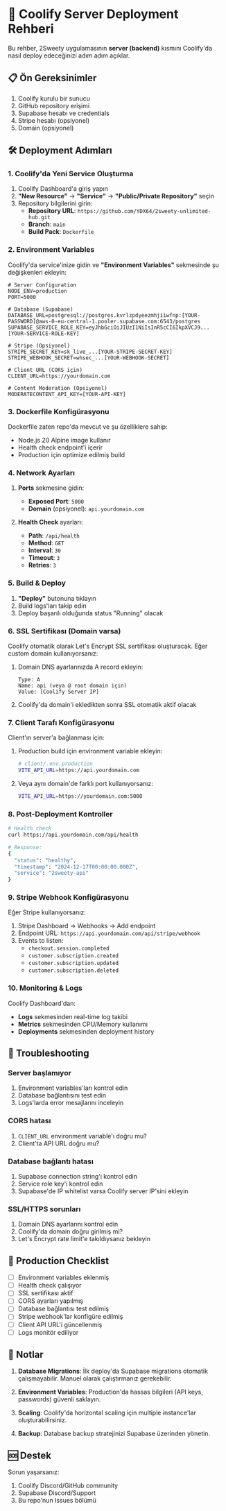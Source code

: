 # 🚀 Coolify Server Deployment Rehberi

Bu rehber, 2Sweety uygulamasının **server (backend)** kısmını Coolify'da nasıl deploy edeceğinizi adım adım açıklar.

## 📋 Ön Gereksinimler

1. Coolify kurulu bir sunucu
2. GitHub repository erişimi
3. Supabase hesabı ve credentials
4. Stripe hesabı (opsiyonel)
5. Domain (opsiyonel)

## 🛠️ Deployment Adımları

### 1. Coolify'da Yeni Service Oluşturma

1. Coolify Dashboard'a giriş yapın
2. **"New Resource"** → **"Service"** → **"Public/Private Repository"** seçin
3. Repository bilgilerini girin:
   - **Repository URL**: `https://github.com/YDX64/2sweety-unlimited-hub.git`
   - **Branch**: `main`
   - **Build Pack**: `Dockerfile`

### 2. Environment Variables

Coolify'da service'inize gidin ve **"Environment Variables"** sekmesinde şu değişkenleri ekleyin:

```env
# Server Configuration
NODE_ENV=production
PORT=5000

# Database (Supabase)
DATABASE_URL=postgresql://postgres.kvrlzpdyeezmhjiiwfnp:[YOUR-PASSWORD]@aws-0-eu-central-1.pooler.supabase.com:6543/postgres
SUPABASE_SERVICE_ROLE_KEY=eyJhbGciOiJIUzI1NiIsInR5cCI6IkpXVCJ9...[YOUR-SERVICE-ROLE-KEY]

# Stripe (Opsiyonel)
STRIPE_SECRET_KEY=sk_live_...[YOUR-STRIPE-SECRET-KEY]
STRIPE_WEBHOOK_SECRET=whsec_...[YOUR-WEBHOOK-SECRET]

# Client URL (CORS için)
CLIENT_URL=https://yourdomain.com

# Content Moderation (Opsiyonel)
MODERATECONTENT_API_KEY=[YOUR-API-KEY]
```

### 3. Dockerfile Konfigürasyonu

Dockerfile zaten repo'da mevcut ve şu özelliklere sahip:
- Node.js 20 Alpine image kullanır
- Health check endpoint'i içerir
- Production için optimize edilmiş build

### 4. Network Ayarları

1. **Ports** sekmesine gidin:
   - **Exposed Port**: `5000`
   - **Domain** (opsiyonel): `api.yourdomain.com`

2. **Health Check** ayarları:
   - **Path**: `/api/health`
   - **Method**: `GET`
   - **Interval**: `30`
   - **Timeout**: `3`
   - **Retries**: `3`

### 5. Build & Deploy

1. **"Deploy"** butonuna tıklayın
2. Build logs'ları takip edin
3. Deploy başarılı olduğunda status "Running" olacak

### 6. SSL Sertifikası (Domain varsa)

Coolify otomatik olarak Let's Encrypt SSL sertifikası oluşturacak. Eğer custom domain kullanıyorsanız:

1. Domain DNS ayarlarınızda A record ekleyin:
   ```
   Type: A
   Name: api (veya @ root domain için)
   Value: [Coolify Server IP]
   ```

2. Coolify'da domain'i ekledikten sonra SSL otomatik aktif olacak

### 7. Client Tarafı Konfigürasyonu

Client'ın server'a bağlanması için:

1. Production build için environment variable ekleyin:
   ```bash
   # client/.env.production
   VITE_API_URL=https://api.yourdomain.com
   ```

2. Veya aynı domain'de farklı port kullanıyorsanız:
   ```bash
   VITE_API_URL=https://yourdomain.com:5000
   ```

### 8. Post-Deployment Kontroller

```bash
# Health check
curl https://api.yourdomain.com/api/health

# Response:
{
  "status": "healthy",
  "timestamp": "2024-12-17T00:00:00.000Z",
  "service": "2sweety-api"
}
```

### 9. Stripe Webhook Konfigürasyonu

Eğer Stripe kullanıyorsanız:

1. Stripe Dashboard → Webhooks → Add endpoint
2. Endpoint URL: `https://api.yourdomain.com/api/stripe/webhook`
3. Events to listen:
   - `checkout.session.completed`
   - `customer.subscription.created`
   - `customer.subscription.updated`
   - `customer.subscription.deleted`

### 10. Monitoring & Logs

Coolify Dashboard'dan:
- **Logs** sekmesinden real-time log takibi
- **Metrics** sekmesinden CPU/Memory kullanımı
- **Deployments** sekmesinden deployment history

## 🔧 Troubleshooting

### Server başlamıyor
1. Environment variables'ları kontrol edin
2. Database bağlantısını test edin
3. Logs'larda error mesajlarını inceleyin

### CORS hatası
1. `CLIENT_URL` environment variable'ı doğru mu?
2. Client'ta API URL doğru mu?

### Database bağlantı hatası
1. Supabase connection string'i kontrol edin
2. Service role key'i kontrol edin
3. Supabase'de IP whitelist varsa Coolify server IP'sini ekleyin

### SSL/HTTPS sorunları
1. Domain DNS ayarlarını kontrol edin
2. Coolify'da domain doğru girilmiş mi?
3. Let's Encrypt rate limit'e takıldıysanız bekleyin

## 🎯 Production Checklist

- [ ] Environment variables eklenmiş
- [ ] Health check çalışıyor
- [ ] SSL sertifikası aktif
- [ ] CORS ayarları yapılmış
- [ ] Database bağlantısı test edilmiş
- [ ] Stripe webhook'lar konfigüre edilmiş
- [ ] Client API URL'i güncellenmiş
- [ ] Logs monitör ediliyor

## 📝 Notlar

1. **Database Migrations**: İlk deploy'da Supabase migrations otomatik çalışmayabilir. Manuel olarak çalıştırmanız gerekebilir.

2. **Environment Variables**: Production'da hassas bilgileri (API keys, passwords) güvenli saklayın.

3. **Scaling**: Coolify'da horizontal scaling için multiple instance'lar oluşturabilirsiniz.

4. **Backup**: Database backup stratejinizi Supabase üzerinden yönetin.

## 🆘 Destek

Sorun yaşarsanız:
1. Coolify Discord/GitHub community
2. Supabase Discord/Support
3. Bu repo'nun Issues bölümü